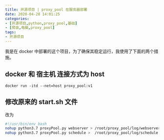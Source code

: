 ```yaml
---
title: 开源项目 | proxy_pool 在服务器部署
date: 2020-04-28 14:01:25
categories:
- [开源项目,python,proxy_pool,基础]
- [爬虫,电脑,proxy_pool]
tags:
- 开源项目
---
```

我是在 docker 中部署的这个项目，为了确保其稳定运行，我使用了下面的两个措施。

<!-- more -->

## docker 和 宿主机 连接方式为 host

	docker run -itd --net=host proxy_pool:v1

## 修改原来的 start.sh 文件

改为

```sh
#!/usr/bin/env bash
nohup python3.7 proxyPool.py webserver > /root/proxy_pool/log/webserver.log 2>&1 &
nohup python3.7 proxyPool.py schedule >  /root/proxy_pool/log/schedule.log 2>&1 &
```


